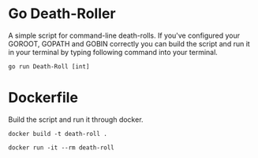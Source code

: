 # Go Death-Roller

A simple script for command-line death-rolls. If you've configured your GOROOT, GOPATH and GOBIN correctly you can build the script and run it in your terminal by typing following command into your terminal.

```
go run Death-Roll [int]
```

# Dockerfile

Build the script and run it through docker.

```
docker build -t death-roll .
```

```
docker run -it --rm death-roll
```

